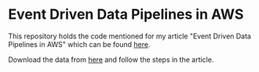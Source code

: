# Event Driven Data Pipelines in AWS

This repository holds the code mentioned for my article "Event Driven Data Pipelines in AWS" which can be found [here](#).

Download the data from [here](https://www.kaggle.com/kazanova/sentiment140) and follow the steps in the article.